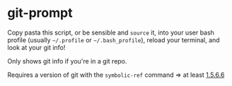 git-prompt
==========

Copy pasta this script, or be sensible and `source` it, into your user bash profile (usually `~/.profile` or `~/.bash_profile`), 
reload your terminal, and look at your git info!

Only shows git info if you're in a git repo.

Requires a version of git with the `symbolic-ref` command => at least [1.5.6.6](http://git-scm.com/docs/git-symbolic-ref)
